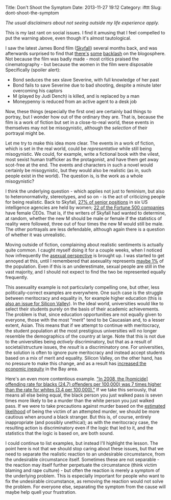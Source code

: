Title: Don't Shoot the Symptom
Date: 2013-11-27 19:12
Category: ifttt
Slug: dont-shoot-the-symptom

*The usual disclaimers about not seeing outside my life experience
apply.*

This is my last rant on social issues. I find it amusing that I feel
compelled to put the warning above, even though it's almost
tautological.

I saw the latest James Bond film
([Skyfall](http://en.wikipedia.org/wiki/Skyfall)) several months back,
and was afterwards surprised to find that
[there's](http://bitchmagazine.org/post/draft-backlot-bitch-mr-bond-and-i)
[some](http://reverttosaved.com/2012/11/17/skyfall-james-bonds-return-to-male-gaze-misogyny/)
[backlash](http://exiledstardust.wordpress.com/2012/11/02/women-the-makers-of-skyfall-hate-you/)
on the blogosphere. Not because the film was badly made - most critics
praised the cinematography - but because the women in the film were
disposable Specifically (spoiler alert):

-   Bond seduces the sex slave Severine, with full knowledge of her past
-   Bond fails to save Severine due to bad shooting, despite a minute
    later overcoming his captors
-   M (played by Judi Dench) is killed, and is replaced by a man
-   Moneypenny is reduced from an active agent to a desk job

Now, these things (especially the first one) are certainly bad things to
portray, but I wonder how out of the ordinary they are. That is, because
the film is a work of fiction but set in a close-to-real world, these
events in themselves may not be misogynistic, although the *selection*
of their portrayal might be.

Let me try to make this idea more clear. The events in a work of
fiction, which is set in the real world, could be *representative* while
still being misogynistic. We could, for example, write a fictional book
with the vilest, most sexist human trafficker as the protagonist, and
have them get away scot-free at the end. The events and characters in
such a novel would certainly be misogynistic, but they would also be
realistic (as in, such people exist in the world). The question is, is
the work as a whole misogynistic?

I think the underlying question - which applies not just to feminism,
but also to heteronormativity, stereotypes, and so on - is the act of
criticizing people for being realistic. Back to Skyfall, [27% of senior
positions](http://www.cnn.com/2010/POLITICS/08/09/woman.intel.chief/) in
six US intelligence agencies are held by women; [22 of the Fortune 500
companies](http://management.fortune.cnn.com/2013/05/09/women-ceos-fortune-500/)
have female CEOs. That is, if the writers of Skyfall had wanted to
determine, at random, whether the new M should be male or female if the
statistics of reality were followed, three out of four times the new M
would still be male. The other portrayals are less defendable, although
again there is a question of whether it was unrealistic.

Moving outside of fiction, complaining about realistic sentiments is
actually quite common. I caught myself doing it for a couple weeks, when
I noticed how infrequently the [asexual
perspective](http://justinnhli.com/posts/2013/11/asexuality.html) is
brought up. I was started to get annoyed at this, until I remembered
that asexuality represents [maybe
1%](http://en.wikipedia.org/wiki/Asexuality#Prevalence) of the
population. Even if this is an underestimate, sexual people are still in
the vast majority, and I should not expect to find the two be
represented equally frequently.

This asexuality example is not particularly compelling one, but other,
less politically-correct examples are everywhere. One such case is the
struggle between meritocracy and equality in, for example higher
education (this is [also an issue for Silicon
Valley](http://www.newyorker.com/reporting/2013/05/27/130527fa_fact_packer?currentPage=all)).
In the ideal world, universities would like to select their students
purely on the basis of their academic achievements. The problem is that,
since education opportunities are not equally given to everyone, those
with the most "merit" tend to be Caucasian and, to a lesser extent,
Asian. This means that if we attempt to continue with meritocracy, the
student population at the most prestigious universities will no longer
resemble the demographics of the country at large. Note that this is not
due to the universities being *actively* discriminatory, but that as a
result of societal/structure issues, the *result* is a discriminatory
one. For universities, the solution is often to ignore pure meritocracy
and instead accept students based on a mix of merit and equality.
Silicon Valley, on the other hand, has no pressure to make this change,
and as a result has [increased the economic
inequity](http://www.weeklystandard.com/articles/silicon-chasm_768037.html?nopager=1)
in the Bay area.

Here's an even more contentious example. ["In 2008, the [homicide]
offending rate for blacks (24.7) offenders per 100,000) was 7 times
higher than the rate for whites (3.4 per
100,000)."](http://www.bjs.gov/content/pub/pdf/htus8008.pdf) If we take
this seriously, that means all else being equal, the black person you
just walked pass is seven times more likely to be a murder than the
white person you just walked pass. If we were to take precautions
against murder based on the [estimated
likelihood](http://en.wikipedia.org/wiki/Bayesian_inference) of being
the victim of an attempted murder, we should be more cautious when
around a black stranger. But this is, of course, entirely inappropriate
(and possibly unethical); as with the meritocracy case, the resulting
action is discriminatory even if the logic that led to it, and the
statistics that the logic is based on, are both sound.

I could continue to list examples, but instead I'll highlight the
lesson. The point here is not that we should stop caring about these
issues, but that we need to separate the realistic reaction to an
undesirable circumstance, from the undesirable circumstance itself.
Sometimes these are not separable - the reaction may itself further
perpetuate the circumstance (think victim blaming and rape culture) -
but often the reaction is merely a symptom of the underlying problem.
This is especially important for people who want to fix the undesirable
circumstance, as removing the reaction would not solve the problem. For
everyone else, separating the symptom from the cause will maybe help
quell your frustration.

